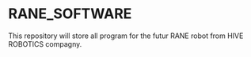 # RANE_SOFTWARE
This repository will store all program for the futur RANE robot from HIVE ROBOTICS compagny.
